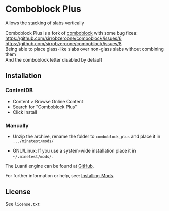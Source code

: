 # Comboblock Plus

Allows the stacking of slabs vertically

Comboblock Plus is a fork of [comboblock](https://github.com/sirrobzeroone/comboblock) with some bug fixes:
<br>
https://github.com/sirrobzeroone/comboblock/issues/6
<br>
https://github.com/sirrobzeroone/comboblock/issues/8
<br>
Being able to place glass-like slabs over non-glass slabs without combining them
<br>
And the comboblock letter disabled by default

## Installation

### ContentDB

* Content > Browse Online Content
* Search for "Comboblock Plus"
* Click Install

### Manually

- Unzip the archive, rename the folder to `comboblock_plus` and
place it in `.../minetest/mods/`

- GNU/Linux: If you use a system-wide installation place it in `~/.minetest/mods/`.

The Luanti engine can be found at [GitHub](https://github.com/minetest/minetest).

For further information or help, see: [Installing Mods](https://wiki.luanti.org/Installing_Mods).

## License

See `license.txt`
